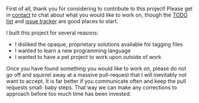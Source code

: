 First of all, thank you for considering to contribute to this project! Please get in [contact](mailto:paul.ruane@oniony.com?subject=Contributing+to+TMSU) to chat about what you would like to work on, though the [TODO list](https://github.com/oniony/TMSU/wiki/TODO) and [issue
tracker](https://github.com/oniony/TMSU/issues) are good places to start.

I built this project for several reasons:

  * I disliked the opaque, proprietary solutions available for tagging files
  * I wanted to learn a new programming language
  * I wanted to have a pet project to work upon outside of work

Once you have found something you would like to work on, please do not go off and squirrel away at a massive pull-request that
I will inevitably not want to accept. It is far better if you communicate often and keep the pull requests small: baby steps.
That way we can make any corrections to approach before too much time has been invested.
